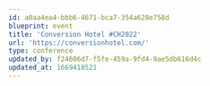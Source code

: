 ```yaml
---
id: a0aa4ea4-bbb6-4671-bca7-354a628e758d
blueprint: event
title: 'Conversion Hotel #CH2022'
url: 'https://conversionhotel.com/'
type: conference
updated_by: f24606d7-f5fe-459a-9fd4-9ae5db616d4c
updated_at: 1669418521
---
```

